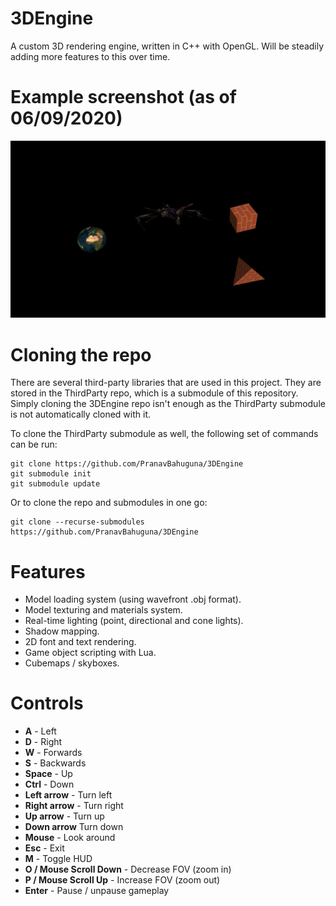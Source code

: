 # 3DEngine
A custom 3D rendering engine, written in C++ with OpenGL. Will be steadily adding more features to
this over time.

# Example screenshot (as of 06/09/2020)
![](example.png)

# Cloning the repo
There are several third-party libraries that are used in this project. They are stored in the
ThirdParty repo, which is a submodule of this repository. Simply cloning the 3DEngine repo isn't
enough as the ThirdParty submodule is not automatically cloned with it.

To clone the ThirdParty submodule as well, the following set of commands can be run:

```
git clone https://github.com/PranavBahuguna/3DEngine
git submodule init
git submodule update
```

Or to clone the repo and submodules in one go:

```
git clone --recurse-submodules https://github.com/PranavBahuguna/3DEngine
```

# Features
- Model loading system (using wavefront .obj format).
- Model texturing and materials system.
- Real-time lighting (point, directional and cone lights).
- Shadow mapping.
- 2D font and text rendering.
- Game object scripting with Lua.
- Cubemaps / skyboxes.

# Controls
- **A** - Left
- **D** - Right
- **W** - Forwards
- **S** - Backwards
- **Space** - Up
- **Ctrl** - Down
- **Left arrow** - Turn left
- **Right arrow** - Turn right
- **Up arrow** - Turn up
- **Down arrow** Turn down
- **Mouse** - Look around
- **Esc** - Exit
- **M** - Toggle HUD
- **O / Mouse Scroll Down** - Decrease FOV (zoom in)
- **P / Mouse Scroll Up** - Increase FOV (zoom out)
- **Enter** - Pause / unpause gameplay
